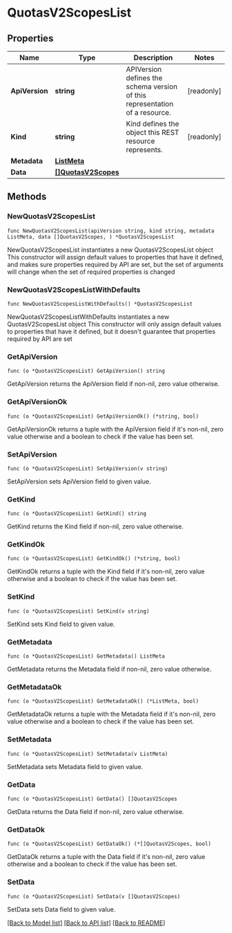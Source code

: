 # QuotasV2ScopesList

## Properties

Name | Type | Description | Notes
------------ | ------------- | ------------- | -------------
**ApiVersion** | **string** | APIVersion defines the schema version of this representation of a resource. | [readonly] 
**Kind** | **string** | Kind defines the object this REST resource represents. | [readonly] 
**Metadata** | [**ListMeta**](ListMeta.md) |  | 
**Data** | [**[]QuotasV2Scopes**](QuotasV2Scopes.md) |  | 

## Methods

### NewQuotasV2ScopesList

`func NewQuotasV2ScopesList(apiVersion string, kind string, metadata ListMeta, data []QuotasV2Scopes, ) *QuotasV2ScopesList`

NewQuotasV2ScopesList instantiates a new QuotasV2ScopesList object
This constructor will assign default values to properties that have it defined,
and makes sure properties required by API are set, but the set of arguments
will change when the set of required properties is changed

### NewQuotasV2ScopesListWithDefaults

`func NewQuotasV2ScopesListWithDefaults() *QuotasV2ScopesList`

NewQuotasV2ScopesListWithDefaults instantiates a new QuotasV2ScopesList object
This constructor will only assign default values to properties that have it defined,
but it doesn't guarantee that properties required by API are set

### GetApiVersion

`func (o *QuotasV2ScopesList) GetApiVersion() string`

GetApiVersion returns the ApiVersion field if non-nil, zero value otherwise.

### GetApiVersionOk

`func (o *QuotasV2ScopesList) GetApiVersionOk() (*string, bool)`

GetApiVersionOk returns a tuple with the ApiVersion field if it's non-nil, zero value otherwise
and a boolean to check if the value has been set.

### SetApiVersion

`func (o *QuotasV2ScopesList) SetApiVersion(v string)`

SetApiVersion sets ApiVersion field to given value.


### GetKind

`func (o *QuotasV2ScopesList) GetKind() string`

GetKind returns the Kind field if non-nil, zero value otherwise.

### GetKindOk

`func (o *QuotasV2ScopesList) GetKindOk() (*string, bool)`

GetKindOk returns a tuple with the Kind field if it's non-nil, zero value otherwise
and a boolean to check if the value has been set.

### SetKind

`func (o *QuotasV2ScopesList) SetKind(v string)`

SetKind sets Kind field to given value.


### GetMetadata

`func (o *QuotasV2ScopesList) GetMetadata() ListMeta`

GetMetadata returns the Metadata field if non-nil, zero value otherwise.

### GetMetadataOk

`func (o *QuotasV2ScopesList) GetMetadataOk() (*ListMeta, bool)`

GetMetadataOk returns a tuple with the Metadata field if it's non-nil, zero value otherwise
and a boolean to check if the value has been set.

### SetMetadata

`func (o *QuotasV2ScopesList) SetMetadata(v ListMeta)`

SetMetadata sets Metadata field to given value.


### GetData

`func (o *QuotasV2ScopesList) GetData() []QuotasV2Scopes`

GetData returns the Data field if non-nil, zero value otherwise.

### GetDataOk

`func (o *QuotasV2ScopesList) GetDataOk() (*[]QuotasV2Scopes, bool)`

GetDataOk returns a tuple with the Data field if it's non-nil, zero value otherwise
and a boolean to check if the value has been set.

### SetData

`func (o *QuotasV2ScopesList) SetData(v []QuotasV2Scopes)`

SetData sets Data field to given value.



[[Back to Model list]](../README.md#documentation-for-models) [[Back to API list]](../README.md#documentation-for-api-endpoints) [[Back to README]](../README.md)


